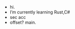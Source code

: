 -  hi.
-  I’m currently learning Rust,C#
-  sec acc
-  offset? main.
  


<!---
frmerikh/frmerikh is a ✨ special ✨ repository because its `README.md` (this file) appears on your GitHub profile.
You can click the Preview link to take a look at your changes.
--->
